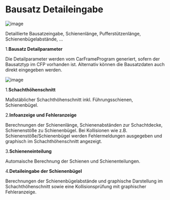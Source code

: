 # Bausatz Detaileingabe

![image](HelpImages/image79.png)  

Detaillierte Bausatzeingabe, Schienenlänge, Pufferstützenlänge, Schienenbügelabstände, …

1.**Bausatz Detailparameter**

Die Detailparameter werden vom CarFrameProgram generiert, sofern der Bausatztyp im CFP vorhanden ist. Alternativ können die Bausatzdaten auch direkt eingegeben werden.

![image](HelpImages/image80.png)  

1.**Schachthöhenschnitt**

Maßstäblicher Schachthöhenschnitt inkl. Führungsschienen, Schienenbügel.

2.**Infoanzeige und Fehleranzeige**

Berechnungen der Schienenlänge, Schienenabständen zur Schachtdecke, Schienenstöße zu Schienenbügel. Bei Kollisionen wie z.B. Schienenstöße/Schienenbügel werden Fehlermeldungen ausgegeben und graphisch im Schachthöhenschnitt angezeigt.

3.**Schieneneinteilung**

Automaische Berechnung der Schienen und Schienenteilungen.

4.**Detaileingabe der Schienenbügel**

Berechnungen der Schienenbügelabstände und graphische Darstellung im Schachthöhenschnitt sowie eine Kollisionsprüfung mit graphischer Fehleranzeige.
